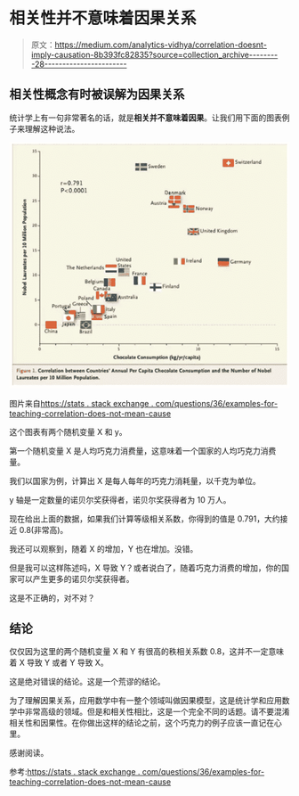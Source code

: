 # 相关性并不意味着因果关系

> 原文：<https://medium.com/analytics-vidhya/correlation-doesnt-imply-causation-8b393fc82835?source=collection_archive---------28----------------------->

## 相关性概念有时被误解为因果关系

统计学上有一句非常著名的话，就是**相关并不意味着因果**。让我们用下面的图表例子来理解这种说法。

![](img/fd58bfa4cf38bf437406d5a66acd17ba.png)

图片来自[https://stats . stack exchange . com/questions/36/examples-for-teaching-correlation-does-not-mean-cause](https://stats.stackexchange.com/questions/36/examples-for-teaching-correlation-does-not-mean-causation)

这个图表有两个随机变量 X 和 y。

第一个随机变量 X 是人均巧克力消费量，这意味着一个国家的人均巧克力消费量。

我们以国家为例，计算出 X 是每人每年的巧克力消耗量，以千克为单位。

y 轴是一定数量的诺贝尔奖获得者，诺贝尔奖获得者为 10 万人。

现在给出上面的数据，如果我们计算等级相关系数，你得到的值是 0.791，大约接近 0.8(非常高)。

我还可以观察到，随着 X 的增加，Y 也在增加。没错。

但是我可以这样陈述吗，X 导致 Y？或者说白了，随着巧克力消费的增加，你的国家可以产生更多的诺贝尔奖获得者。

这是不正确的，对不对？

## 结论

仅仅因为这里的两个随机变量 X 和 Y 有很高的秩相关系数 0.8，这并不一定意味着 X 导致 Y 或者 Y 导致 X。

这是绝对错误的结论。这是一个荒谬的结论。

为了理解因果关系，应用数学中有一整个领域叫做因果模型，这是统计学和应用数学中非常高级的领域。但是和相关性相比，这是一个完全不同的话题。请不要混淆相关性和因果性。在你做出这样的结论之前，这个巧克力的例子应该一直记在心里。

感谢阅读。

参考:[https://stats . stack exchange . com/questions/36/examples-for-teaching-correlation-does-not-mean-cause](https://stats.stackexchange.com/questions/36/examples-for-teaching-correlation-does-not-mean-causation)